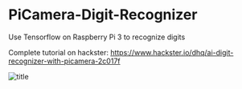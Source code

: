 # PiCamera-Digit-Recognizer
Use Tensorflow on Raspberry Pi 3 to recognize digits

Complete tutorial on hackster: 
https://www.hackster.io/dhq/ai-digit-recognizer-with-picamera-2c017f


![title](https://github.com/Q-point/Wiz750SR-ZYNQ_RGB_controller/blob/master/2018-08-31-180418_1280x720_scrot.png)
